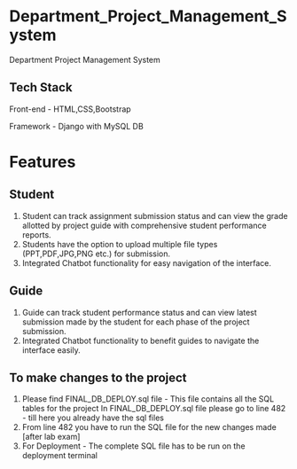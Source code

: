 
# Department_Project_Management_System
Department Project Management System
## Tech Stack
Front-end - HTML,CSS,Bootstrap

Framework - Django with MySQL DB
# Features
## Student
1. Student can track assignment submission status and can view the grade allotted by project guide with comprehensive student performance reports.
2. Students have the option to upload multiple file types (PPT,PDF,JPG,PNG etc.) for submission.
3. Integrated Chatbot functionality for easy navigation of the interface.
## Guide
1. Guide can track student performance status and can view latest submission made by the student for each phase of the project submission.
2. Integrated Chatbot functionality to benefit guides to navigate the interface easily.

## To make changes to the project
1. Please find FINAL_DB_DEPLOY.sql file - This file contains all the SQL tables for the project
In FINAL_DB_DEPLOY.sql file please go to line 482 - till here you already have the sql files
2. From line 482 you have to run the SQL file for the new changes made [after lab exam]
3. For Deployment - The complete SQL file has to be run on the deployment terminal


